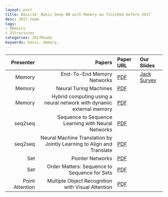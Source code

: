 ```yaml
---
layout: post
title: Basic16- Basic Deep NN with Memory we finished before 2017 
desc: 2017-team
tags:
- 0Basics
- 2Structures
categories: 2017Reads
keywords: basic, memory, 
---
```



| Presenter | Papers | Paper URL| Our Slides |
| -----: | -------------------------------------: | :----- | :----- |
| Memory | End-To-End Memory Networks  | [PDF](https://arxiv.org/abs/1503.08895) | [Jack Survey]({{site.baseurl}}/MoreTalksTeam/Jack/2016-12-MemoryAttentionModels.pdf) |
| Memory | Neural Turing Machines | [PDF](https://arxiv.org/abs/1410.5401) |  |
| Memory |Hybrid computing using a neural network with dynamic external memory | [PDF](https://www.nature.com/articles/nature20101) |  |
| seq2seq | Sequence to Sequence Learning with Neural Networks  | [PDF](http://papers.nips.cc/paper/5346-sequence-to-sequence-learning-with-neural) |  |
| seq2seq | Neural Machine Translation by Jointly Learning to Align and Translate | [PDF](https://arxiv.org/abs/1409.0473) |  |
| Set | Pointer Networks  | [PDF](https://arxiv.org/abs/1506.03134) |  |
| Set | Order Matters: Sequence to Sequence for Sets | [PDF](https://arxiv.org/abs/1511.06391) |  |
| Point Attention | Multiple Object Recognition with Visual Attention | [PDF](https://arxiv.org/abs/1412.7755) |  |


 